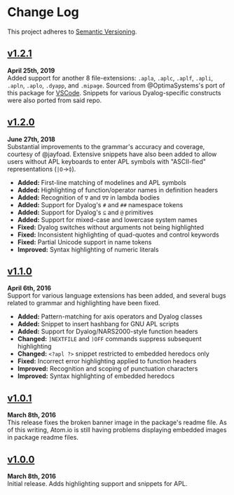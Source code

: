 Change Log
==========

This project adheres to [Semantic Versioning](http://semver.org).


[v1.2.1]
--------------------------------------------------------------------------------
**April 25th, 2019**  
Added support for another 8 file-extensions: `.apla`, `.aplc`, `.aplf`, `.apli`,
`.apln`, `.aplo`, `.dyapp`, and `.mipage`. Sourced from @OptimaSystems's port of
this package for [VSCode](https://github.com/OptimaSystems/vscode-apl-language).
Snippets for various Dyalog-specific constructs were also ported from said repo.



[v1.2.0]
--------------------------------------------------------------------------------
**June 27th, 2018**  
Substantial improvements to the grammar's accuracy and coverage, courtesy of
@jayfoad. Extensive snippets have also been added to allow users without APL
keyboards to enter APL symbols with "ASCII-fied" representations (`|O`→`⌽`).

* __Added:__    First-line matching of modelines and APL symbols
* __Added:__    Highlighting of function/operator names in definition headers
* __Added:__    Recognition of `∇` and `∇∇` in lambda bodies
* __Added:__    Support for Dyalog's `#` and `##` namespace tokens
* __Added:__    Support for Dyalog's `⊆` and `@` primitives
* __Added:__    Support for mixed-case and lowercase system names
* __Fixed:__    Dyalog switches without arguments not being highlighted
* __Fixed:__    Inconsistent highlighting of quad-quotes and control keywords
* __Fixed:__    Partial Unicode support in name tokens
* __Improved:__ Syntax highlighting of numeric literals



[v1.1.0]
--------------------------------------------------------------------------------
**April 6th, 2016**  
Support for various language extensions has been added, and several bugs
related to grammar and highlighting have been fixed.

* __Added:__    Pattern-matching for axis operators and Dyalog classes
* __Added:__    Snippet to insert hashbang for GNU APL scripts
* __Added:__    Support for Dyalog/NARS2000-style function headers
* __Changed:__  `]NEXTFILE` and `)OFF` commands suppress subsequent highlighting
* __Changed:__  `<?apl ?>` snippet restricted to embedded heredocs only
* __Fixed:__    Incorrect error highlighting applied to function headers
* __Improved:__ Recognition and scoping of punctuation characters
* __Improved:__ Syntax highlighting of embedded heredocs


[v1.0.1]
--------------------------------------------------------------------------------
**March 8th, 2016**  
This release fixes the broken banner image in the package's readme file.
As of this writing, Atom.io is still having problems displaying embedded
images in package readme files.


[v1.0.0]
--------------------------------------------------------------------------------
**March 8th, 2016**  
Initial release. Adds highlighting support and snippets for APL.


[Referenced links]:_____________________________________________________________
[Staged]: https://github.com/Alhadis/language-apl/compare/v1.2.1...HEAD
[v1.2.1]: https://github.com/Alhadis/language-apl/releases/tag/v1.2.1
[v1.2.0]: https://github.com/Alhadis/language-apl/releases/tag/v1.2.0
[v1.1.0]: https://github.com/Alhadis/language-apl/releases/tag/v1.1.0
[v1.0.1]: https://github.com/Alhadis/language-apl/releases/tag/v1.0.1
[v1.0.0]: https://github.com/Alhadis/language-apl/releases/tag/v1.0.0
